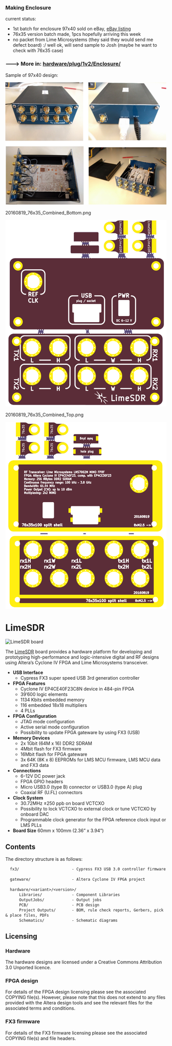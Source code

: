 ### Making Enclosure
current status:
 
- 1st batch for enclosure 97x40 sold on eBay,
[eBay listing](http://www.ebay.com/itm/NO-STOCK-LimeSDR-enclosure-front-rear-panel-case-rtl-sdr-myriad-hackrf-airspy-/112088499793)
- 76x35 version batch made, 1pcs hopefully arriving this week
- no packet from Lime Microsystems (they said they would send me defect board) :/ well ok, will send sample to Josh (maybe he want to check with 76x35 case)

### ---> More in: [hardware/plug/1v2/Enclosure/](https://github.com/luftek/LimeSDR-USB/tree/master/hardware/plug/1v2/Enclosure/)


Sample of 97x40 design:

![Sample Enclosure 97x40](hardware/plug/1v2/Enclosure/0v3_Alu_Sample_better_documentation/_images/present_kit.jpg)


20160819_76x35_Combined_Bottom.png

![20160819_76x35_Combined_Bottom.png](hardware/plug/1v2/Enclosure/0v4_Alu_Sample_76x35/_images/20160819_76x35_Combined_Bottom.png)

20160819_76x35_Combined_Top.png

![20160819_76x35_Combined_Top.png](hardware/plug/1v2/Enclosure/0v4_Alu_Sample_76x35/_images/20160819_76x35_Combined_Top.png)

# LimeSDR

![LimeSDR board](/images/LimeSDR_722w.jpg)

The [LimeSDR](https://myriadrf.org/projects/limesdr/) board provides a hardware platform for developing and prototyping high-performance and logic-intensive digital and RF designs using Altera’s Cyclone IV FPGA and Lime Microsystems transceiver.

* **USB Interface** 
  * Cypress FX3 super speed USB 3rd generation controller 
* **FPGA Features**
  * Cyclone IV EP4CE40F23C8N device in 484-pin FPGA
  * 39’600 logic elements
  * 1134 Kbits embedded memory
  * 116 embedded 18x18 multipliers 
  * 4 PLLs 
* **FPGA Configuration**
  * JTAG mode configuration 
  * Active serial mode configuration 
  * Possibility to update FPGA gateware by using FX3 (USB)
* **Memory Devices** 
  * 2x 1Gbit (64M x 16) DDR2 SDRAM 
  * 4Mbit flash for FX3 firmware
  * 16Mbit flash for FPGA gateware
  * 3x 64K (8K x 8) EEPROMs for LMS MCU firmware, LMS MCU data and FX3 data
* **Connections**
  * 6-12V DC power jack
  * FPGA GPIO headers
  * Micro USB3.0 (type B) connector or USB3.0 (type A) plug
  * Coaxial RF (U.FL) connectors
* **Clock System**
  * 30.72MHz ±250 ppb on board VCTCXO
  * Possibility to lock VCTCXO to external clock or tune VCTCXO by onboard DAC 
  * Programmable clock generator for the FPGA reference clock input or LMS PLLs
* **Board Size** 60mm x 100mm (2.36” x 3.94”) 

## Contents

The directory structure is as follows:

      fx3/                       - Cypress FX3 USB 3.0 controller firmware
         
      gateware/                  - Altera Cyclone IV FPGA project

      hardware/<variant>/<version>/
          Libraries/             - Component Libraries
          OutputJobs/            - Output jobs
          PCB/                   - PCB design
          Project Outputs/       - BOM, rule check reports, Gerbers, pick & place files, PDFs
          Schematics/            - Schematic diagrams

## Licensing

### Hardware

The hardware designs are licensed under a Creative Commons Attribution 3.0 Unported licence.

### FPGA design

For details of the FPGA design licensing please see the associated COPYING file(s). However, please note that this does not extend to any files provided with the Altera design tools and see the relevant files for the associated terms and conditions.

### FX3 firmware

For details of the FX3 firmware licensing please see the associated COPYING file(s) and file headers.
